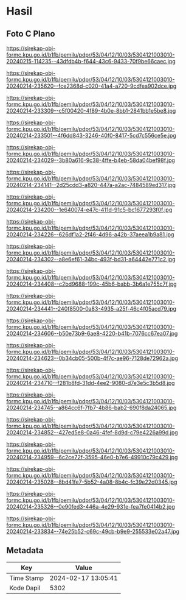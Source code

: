 # Hasil

## Foto C Plano

https://sirekap-obj-formc.kpu.go.id/b1fb/pemilu/pdpr/53/04/12/10/03/5304121003010-20240215-114235--43dfdb4b-f644-43c6-9433-70f9be66caec.jpg

https://sirekap-obj-formc.kpu.go.id/b1fb/pemilu/pdpr/53/04/12/10/03/5304121003010-20240214-235620--fce2368d-c020-41a4-a720-9cdfea902dce.jpg

https://sirekap-obj-formc.kpu.go.id/b1fb/pemilu/pdpr/53/04/12/10/03/5304121003010-20240214-233309--c5f00420-4f89-4b0e-8bb1-2841bb1e5be8.jpg

https://sirekap-obj-formc.kpu.go.id/b1fb/pemilu/pdpr/53/04/12/10/03/5304121003010-20240214-233501--4f6dd843-3246-40f0-8417-5cd7c556ce5e.jpg

https://sirekap-obj-formc.kpu.go.id/b1fb/pemilu/pdpr/53/04/12/10/03/5304121003010-20240214-234029--3b80a616-9c38-4ffe-b4eb-58da04bef98f.jpg

https://sirekap-obj-formc.kpu.go.id/b1fb/pemilu/pdpr/53/04/12/10/03/5304121003010-20240214-234141--2d25cdd3-a820-447a-a2ac-7484589ed317.jpg

https://sirekap-obj-formc.kpu.go.id/b1fb/pemilu/pdpr/53/04/12/10/03/5304121003010-20240214-234200--1e640074-e47c-411d-91c5-bc1677293f0f.jpg

https://sirekap-obj-formc.kpu.go.id/b1fb/pemilu/pdpr/53/04/12/10/03/5304121003010-20240214-234226--626df1a2-2f46-4d96-a42b-37aeea1b9a81.jpg

https://sirekap-obj-formc.kpu.go.id/b1fb/pemilu/pdpr/53/04/12/10/03/5304121003010-20240214-234302--a8e6ef61-34bc-493f-bd31-a64442e771c2.jpg

https://sirekap-obj-formc.kpu.go.id/b1fb/pemilu/pdpr/53/04/12/10/03/5304121003010-20240214-234408--c2bd9688-199c-45b6-babb-3b6a1e755c7f.jpg

https://sirekap-obj-formc.kpu.go.id/b1fb/pemilu/pdpr/53/04/12/10/03/5304121003010-20240214-234441--240f8500-0a83-4935-a25f-46c4f05acd79.jpg

https://sirekap-obj-formc.kpu.go.id/b1fb/pemilu/pdpr/53/04/12/10/03/5304121003010-20240214-234606--b50e73b9-6ae8-4220-b41b-7076cc67ea07.jpg

https://sirekap-obj-formc.kpu.go.id/b1fb/pemilu/pdpr/53/04/12/10/03/5304121003010-20240214-234623--0b34cb05-500b-4f7c-ae96-7128de72962a.jpg

https://sirekap-obj-formc.kpu.go.id/b1fb/pemilu/pdpr/53/04/12/10/03/5304121003010-20240214-234710--f281b8fd-31dd-4ee2-9080-d7e3e5c3b5d8.jpg

https://sirekap-obj-formc.kpu.go.id/b1fb/pemilu/pdpr/53/04/12/10/03/5304121003010-20240214-234745--a864cc6f-7fb7-4b86-bab2-690f8da24065.jpg

https://sirekap-obj-formc.kpu.go.id/b1fb/pemilu/pdpr/53/04/12/10/03/5304121003010-20240214-234852--427ed5e8-0a46-4fef-8d9d-c79e4226a99d.jpg

https://sirekap-obj-formc.kpu.go.id/b1fb/pemilu/pdpr/53/04/12/10/03/5304121003010-20240214-234959--6c2ce72f-3595-46e0-b7e6-49910c79c429.jpg

https://sirekap-obj-formc.kpu.go.id/b1fb/pemilu/pdpr/53/04/12/10/03/5304121003010-20240214-235028--8bd41fe7-5b52-4a08-8b4c-fc39e22d0345.jpg

https://sirekap-obj-formc.kpu.go.id/b1fb/pemilu/pdpr/53/04/12/10/03/5304121003010-20240214-235326--0e90fed3-446a-4e29-931e-fea7fe0414b2.jpg

https://sirekap-obj-formc.kpu.go.id/b1fb/pemilu/pdpr/53/04/12/10/03/5304121003010-20240214-233834--74e25b52-c69c-49cb-b9e9-255533e02a47.jpg


## Metadata

| Key        | Value               |
| ---------- | ------------------- |
| Time Stamp | 2024-02-17 13:05:41 |
| Kode Dapil | 5302                |



